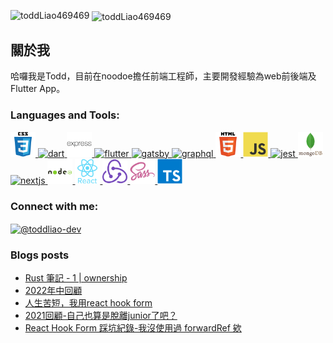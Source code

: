 


<p><img align="left" src="https://github-readme-stats.vercel.app/api/top-langs?username=toddLiao469469&hide=java,css,html&langs_count=6&show_icons=true&theme=dracula&hide_border=true&locale=en&layout=compact" alt="toddLiao469469" /></p>

<p>&nbsp;<img align="center" src="https://github-readme-stats.vercel.app/api?username=toddLiao469469&show_icons=true&theme=dracula&locale=en" alt="toddLiao469469" /></p>

## 關於我
 哈囉我是Todd，目前在noodoe擔任前端工程師，主要開發經驗為web前後端及Flutter App。
 
<h3 align="left">Languages and Tools:</h3>
<p align="left"> <a href="https://www.w3schools.com/css/" target="_blank"> <img src="https://raw.githubusercontent.com/devicons/devicon/master/icons/css3/css3-original-wordmark.svg" alt="css3" width="40" height="40"/> </a> <a href="https://dart.dev" target="_blank"> <img src="https://www.vectorlogo.zone/logos/dartlang/dartlang-icon.svg" alt="dart" width="40" height="40"/> </a> <a href="https://expressjs.com" target="_blank"> <img src="https://raw.githubusercontent.com/devicons/devicon/master/icons/express/express-original-wordmark.svg" alt="express" width="40" height="40"/> </a> <a href="https://flutter.dev" target="_blank"> <img src="https://www.vectorlogo.zone/logos/flutterio/flutterio-icon.svg" alt="flutter" width="40" height="40"/> </a> <a href="https://www.gatsbyjs.com/" target="_blank"> <img src="https://www.vectorlogo.zone/logos/gatsbyjs/gatsbyjs-icon.svg" alt="gatsby" width="40" height="40"/> </a> <a href="https://graphql.org" target="_blank"> <img src="https://www.vectorlogo.zone/logos/graphql/graphql-icon.svg" alt="graphql" width="40" height="40"/> </a> <a href="https://www.w3.org/html/" target="_blank"> <img src="https://raw.githubusercontent.com/devicons/devicon/master/icons/html5/html5-original-wordmark.svg" alt="html5" width="40" height="40"/> </a> <a href="https://developer.mozilla.org/en-US/docs/Web/JavaScript" target="_blank"> <img src="https://raw.githubusercontent.com/devicons/devicon/master/icons/javascript/javascript-original.svg" alt="javascript" width="40" height="40"/> </a> <a href="https://jestjs.io" target="_blank"> <img src="https://www.vectorlogo.zone/logos/jestjsio/jestjsio-icon.svg" alt="jest" width="40" height="40"/> </a> <a href="https://www.mongodb.com/" target="_blank"> <img src="https://raw.githubusercontent.com/devicons/devicon/master/icons/mongodb/mongodb-original-wordmark.svg" alt="mongodb" width="40" height="40"/> </a> <a href="https://nextjs.org/" target="_blank"> <img src="https://cdn.worldvectorlogo.com/logos/nextjs-3.svg" alt="nextjs" width="40" height="40"/> </a> <a href="https://nodejs.org" target="_blank"> <img src="https://raw.githubusercontent.com/devicons/devicon/master/icons/nodejs/nodejs-original-wordmark.svg" alt="nodejs" width="40" height="40"/> </a> <a href="https://reactjs.org/" target="_blank"> <img src="https://raw.githubusercontent.com/devicons/devicon/master/icons/react/react-original-wordmark.svg" alt="react" width="40" height="40"/> </a> <a href="https://redux.js.org" target="_blank"> <img src="https://raw.githubusercontent.com/devicons/devicon/master/icons/redux/redux-original.svg" alt="redux" width="40" height="40"/> </a> <a href="https://sass-lang.com" target="_blank"> <img src="https://raw.githubusercontent.com/devicons/devicon/master/icons/sass/sass-original.svg" alt="sass" width="40" height="40"/> </a> <a href="https://www.typescriptlang.org/" target="_blank"> <img src="https://raw.githubusercontent.com/devicons/devicon/master/icons/typescript/typescript-original.svg" alt="typescript" width="40" height="40"/> </a> </p>

<h3 align="left">Connect with me:</h3>
<p align="left">
<a href="https://medium.com/@toddliao-dev" target="blank"><img align="center" src="https://raw.githubusercontent.com/rahuldkjain/github-profile-readme-generator/master/src/images/icons/Social/medium.svg" alt="@toddliao-dev" height="30" width="40" /></a>
</p>

### Blogs posts
<!-- BLOG-POST-LIST:START -->
- [Rust 筆記 - 1 | ownership](https://toddliao-dev.medium.com/rust-%E7%AD%86%E8%A8%98-1-ownership-757ec778ea04?source=rss-b0c58f49ae18------2)
- [2022年中回顧](https://toddliao-dev.medium.com/2022%E5%B9%B4%E4%B8%AD%E5%9B%9E%E9%A1%A7-8dfc69cea6cd?source=rss-b0c58f49ae18------2)
- [人生苦短，我用react hook form](https://toddliao-dev.medium.com/%E4%BA%BA%E7%94%9F%E8%8B%A6%E7%9F%AD-%E6%88%91%E7%94%A8react-hook-form-e40c67e75f21?source=rss-b0c58f49ae18------2)
- [2021回顧-自己也算是脫離junior了吧？](https://toddliao-dev.medium.com/2021%E5%9B%9E%E9%A1%A7-%E8%87%AA%E5%B7%B1%E4%B9%9F%E7%AE%97%E6%98%AF%E8%84%AB%E9%9B%A2junior%E4%BA%86%E5%90%A7-3292c2687aef?source=rss-b0c58f49ae18------2)
- [React Hook Form 踩坑紀錄-我沒使用過 forwardRef 欸](https://toddliao-dev.medium.com/react-hook-form-%E8%B8%A9%E5%9D%91%E7%B4%80%E9%8C%84-%E6%88%91%E6%B2%92%E4%BD%BF%E7%94%A8%E9%81%8E-forwardref-%E6%AC%B8-6b60b545768b?source=rss-b0c58f49ae18------2)
<!-- BLOG-POST-LIST:END -->
